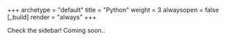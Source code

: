 +++ 
archetype = "default" 
title = "Python" 
weight = 3
alwaysopen = false
[_build]
  render = "always"
+++

Check the sidebar! Coming soon..

